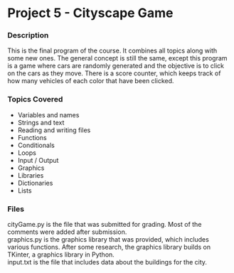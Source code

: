 # Project 5 - Cityscape Game

### Description
This is the final program of the course. It combines all topics along with some new ones. The general concept is still the same,
except this program is a game where cars are randomly generated and the objective is to click on the cars as they move.
There is a score counter, which keeps track of how many vehicles of each color that have been clicked.

### Topics Covered
- Variables and names
- Strings and text
- Reading and writing files
- Functions
- Conditionals
- Loops
- Input / Output
- Graphics
- Libraries
- Dictionaries
- Lists

### Files
cityGame.py is the file that was submitted for grading. Most of the comments were added after submission.
<br />
graphics.py is the graphics library that was provided, which includes various functions. After some research, the graphics library builds on TKinter, a graphics library in Python.
<br />
input.txt is the file that includes data about the buildings for the city.
